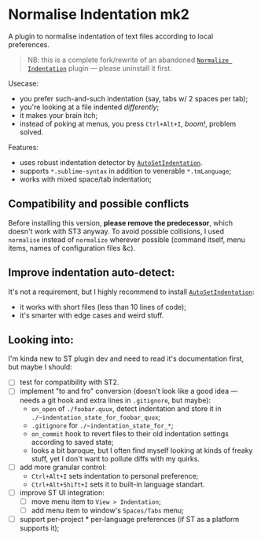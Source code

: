 # Normalise Indentation mk2

A plugin to normalise indentation of text files according to local preferences. 

> NB: this is a complete fork/rewrite of an abandoned [`Normalize Indentation`](https://github.com/Ennosuke/Normalize-Indentation) plugin — please uninstall it first.

Usecase: 

- you prefer such-and-such indentation (say, tabs w/ 2 spaces per tab);
- you're looking at a file indented _differently_;
- it makes your brain itch;
- instead of poking at menus, you press `Ctrl+Alt+I`, *boom!*, problem solved.

Features:

- uses robust indentation detector by [`AutoSetIndentation`](https://packagecontrol.io/packages/AutoSetIndentation).
- supports `*.sublime-syntax` in addition to venerable `*.tmLanguage`;
- works with mixed space/tab indentation;

## Compatibility and possible conflicts

Before installing this version, __please remove the predecessor__, which doesn't work with ST3 anyway. To avoid possible collisions, I used `normalise` instead of `normalize` wherever possible (command itself, menu items, names of configuration files &c). 

## Improve indentation auto-detect:

It's not a requirement, but I highly recommend to install [`AutoSetIndentation`](https://packagecontrol.io/packages/AutoSetIndentation):

- it works with short files (less than 10 lines of code);
- it's smarter with edge cases and weird stuff.

## Looking into:

I'm kinda new to ST plugin dev and need to read it's documentation first, but maybe I should:

- [ ] test for compatibility with ST2.
- [ ] implement "to and fro" conversion (doesn't look like a good idea — needs a git hook and extra lines in `.gitignore`, but maybe):
    - `on_open` of `./foobar.quux`, detect indentation and store it in `./~indentation_state_for_foobar_quux`;
    - `.gitignore` for `./~indentation_state_for_*`;
    - `on_commit` hook to revert files to their old indentation settings according to saved state;
    - looks a bit baroque, but I often find myself looking at kinds of freaky stuff, yet I don't want to pollute diffs with my quirks.
- [ ] add more granular control:
    - `Ctrl+Alt+I` sets indentation to personal preference;
    - `Ctrl+Alt+Shift+I` sets it to built-in language standart.
- [ ] improve ST UI integration:
    - [ ] move menu item to `View > Indentation`;
    - [ ] add menu item to window's `Spaces/Tabs` menu;
- [ ] support per-project \* per-language preferences (if ST as a platform supports it);